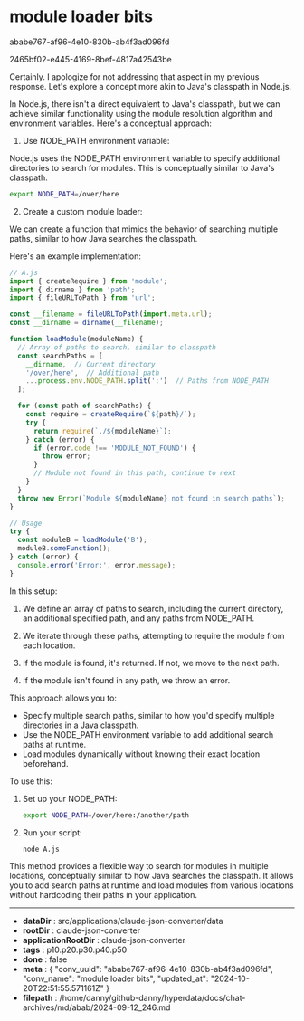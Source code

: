 # module loader bits

ababe767-af96-4e10-830b-ab4f3ad096fd

2465bf02-e445-4169-8bef-4817a42543be

 Certainly. I apologize for not addressing that aspect in my previous response. Let's explore a concept more akin to Java's classpath in Node.js.

In Node.js, there isn't a direct equivalent to Java's classpath, but we can achieve similar functionality using the module resolution algorithm and environment variables. Here's a conceptual approach:

1. Use NODE_PATH environment variable:

Node.js uses the NODE_PATH environment variable to specify additional directories to search for modules. This is conceptually similar to Java's classpath.

```bash
export NODE_PATH=/over/here
```

2. Create a custom module loader:

We can create a function that mimics the behavior of searching multiple paths, similar to how Java searches the classpath.

Here's an example implementation:

```javascript
// A.js
import { createRequire } from 'module';
import { dirname } from 'path';
import { fileURLToPath } from 'url';

const __filename = fileURLToPath(import.meta.url);
const __dirname = dirname(__filename);

function loadModule(moduleName) {
  // Array of paths to search, similar to classpath
  const searchPaths = [
    __dirname,  // Current directory
    '/over/here',  // Additional path
    ...process.env.NODE_PATH.split(':')  // Paths from NODE_PATH
  ];

  for (const path of searchPaths) {
    const require = createRequire(`${path}/`);
    try {
      return require(`./${moduleName}`);
    } catch (error) {
      if (error.code !== 'MODULE_NOT_FOUND') {
        throw error;
      }
      // Module not found in this path, continue to next
    }
  }
  throw new Error(`Module ${moduleName} not found in search paths`);
}

// Usage
try {
  const moduleB = loadModule('B');
  moduleB.someFunction();
} catch (error) {
  console.error('Error:', error.message);
}
```

In this setup:

1. We define an array of paths to search, including the current directory, an additional specified path, and any paths from NODE_PATH.

2. We iterate through these paths, attempting to require the module from each location.

3. If the module is found, it's returned. If not, we move to the next path.

4. If the module isn't found in any path, we throw an error.

This approach allows you to:

- Specify multiple search paths, similar to how you'd specify multiple directories in a Java classpath.
- Use the NODE_PATH environment variable to add additional search paths at runtime.
- Load modules dynamically without knowing their exact location beforehand.

To use this:

1. Set up your NODE_PATH:
   ```bash
   export NODE_PATH=/over/here:/another/path
   ```

2. Run your script:
   ```bash
   node A.js
   ```

This method provides a flexible way to search for modules in multiple locations, conceptually similar to how Java searches the classpath. It allows you to add search paths at runtime and load modules from various locations without hardcoding their paths in your application.

---

* **dataDir** : src/applications/claude-json-converter/data
* **rootDir** : claude-json-converter
* **applicationRootDir** : claude-json-converter
* **tags** : p10.p20.p30.p40.p50
* **done** : false
* **meta** : {
  "conv_uuid": "ababe767-af96-4e10-830b-ab4f3ad096fd",
  "conv_name": "module loader bits",
  "updated_at": "2024-10-20T22:51:55.571161Z"
}
* **filepath** : /home/danny/github-danny/hyperdata/docs/chat-archives/md/abab/2024-09-12_246.md